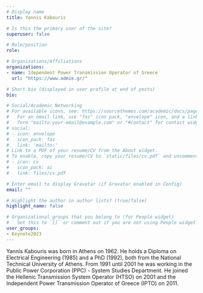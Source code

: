 ```yaml
---
# Display name
title: Yannis Kabouris

# Is this the primary user of the site?
superuser: false

# Role/position
role: 

# Organizations/Affiliations
organizations:
- name: Idependent Power Transmission Operator of Greece
  url: "https://www.admie.gr/"

# Short bio (displayed in user profile at end of posts)
bio: 

# Social/Academic Networking
# For available icons, see: https://sourcethemes.com/academic/docs/page-builder/#icons
#   For an email link, use "fas" icon pack, "envelope" icon, and a link in the
#   form "mailto:your-email@example.com" or "#contact" for contact widget.
# social:
# - icon: envelope
#   icon_pack: fas
#   link: 'mailto:'
# Link to a PDF of your resume/CV from the About widget.
# To enable, copy your resume/CV to `static/files/cv.pdf` and uncomment the lines below.
# - icon: cv
#   icon_pack: ai
#   link: files/cv.pdf

# Enter email to display Gravatar (if Gravatar enabled in Config)
email: ""

# Highlight the author in author lists? (true/false)
highlight_name: false

# Organizational groups that you belong to (for People widget)
#   Set this to `[]` or comment out if you are not using People widget.
user_groups:
- Keynote2023
---
```


Yannis Kabouris was born in Athens on 1962. He holds a Diploma on Electrical Engineering (1985) and a PhD (1992), both from the National Technical University of Athens. From 1991 until 2001 he was working in the Public Power Corporation (PPC) - System Studies Department. He joined the Hellenic Transmission System Operator (HTSO) on 2001 and the Independent Power Transmission Operator of Greece (IPTO) on 2011.

